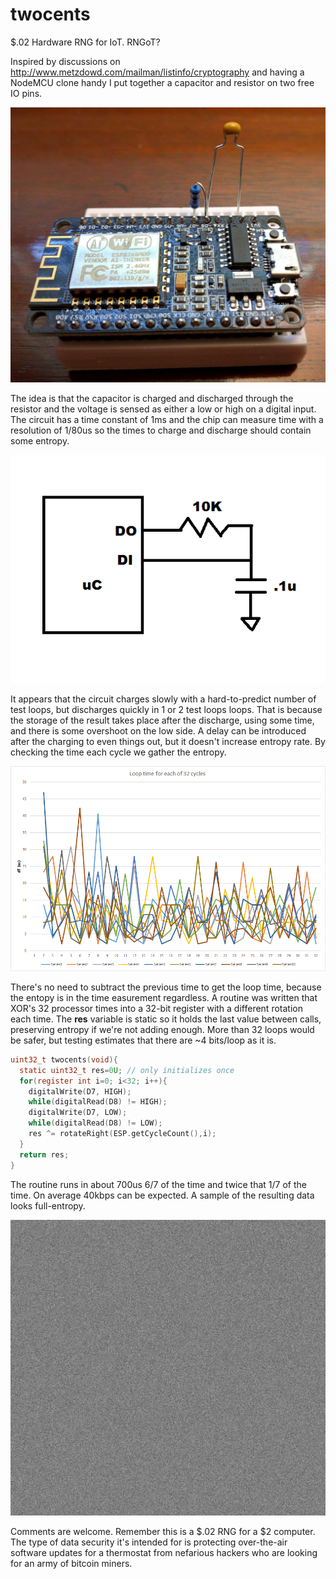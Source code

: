 # twocents
$.02 Hardware RNG for IoT. RNGoT?

Inspired by discussions on http://www.metzdowd.com/mailman/listinfo/cryptography and having a NodeMCU clone handy I put together a capacitor and resistor on two free IO pins.

![Breadboard](/twocents_breadboard.jpg)

The idea is that the capacitor is charged and discharged through the resistor and the voltage is sensed as either a low or high
on a digital input. The circuit has a time constant of 1ms and the chip can measure time with a resolution of 1/80us so the times
to charge and discharge should contain some entropy.

![Schematic](/twocents_schematic.png)

It appears that the circuit charges slowly with a hard-to-predict number of test loops, but discharges quickly in 1 or 2 test loops loops. That is because the storage of the result takes place after the discharge, using some time, and there is some overshoot on the low side. A delay can be introduced after the charging to even things out, but it doesn't increase entropy rate. By checking the time each cycle we gather the entropy.

![Timing](/twocents_times.png)

There's no need to subtract the previous time to get the loop time, because the entopy is in the time easurement regardless. A routine was written that XOR's 32 processor times into a 32-bit register with a different rotation each time. The **res** variable is static so it holds the last value between calls, preserving entropy if we're not adding enough. More than 32 loops would be safer, but testing estimates that there are ~4 bits/loop as it is.

```c
uint32_t twocents(void){
  static uint32_t res=0U; // only initializes once
  for(register int i=0; i<32; i++){
    digitalWrite(D7, HIGH);
    while(digitalRead(D8) != HIGH);
    digitalWrite(D7, LOW);
    while(digitalRead(D8) != LOW);
    res ^= rotateRight(ESP.getCycleCount(),i);
  }
  return res;
}
```

The routine runs in about 700us 6/7 of the time and twice that 1/7 of the time. On average 40kbps can be expected. A sample of the resulting data looks full-entropy.

![Bits](/twocents.bin.png)

Comments are welcome. Remember this is a $.02 RNG for a $2 computer. The type of data security it's intended for is protecting
over-the-air software updates for a thermostat from nefarious hackers who are looking for an army of bitcoin miners.
